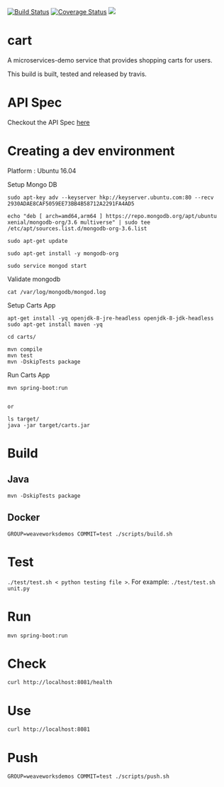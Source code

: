 [![Build Status](https://travis-ci.org/microservices-demo/carts.svg?branch=master)](https://travis-ci.org/microservices-demo/carts) [![Coverage Status](https://coveralls.io/repos/github/microservices-demo/carts/badge.svg?branch=master)](https://coveralls.io/github/microservices-demo/carts?branch=master)
[![](https://images.microbadger.com/badges/image/weaveworksdemos/cart.svg)](http://microbadger.com/images/weaveworksdemos/cart "Get your own image badge on microbadger.com")
# cart
A microservices-demo service that provides shopping carts for users.

This build is built, tested and released by travis.



# API Spec

Checkout the API Spec [here](http://microservices-demo.github.io/api/index?url=https://raw.githubusercontent.com/microservices-demo/carts/master/api-spec/cart.json)

# Creating a dev environment

Platform : Ubuntu 16.04  

Setup Mongo DB
```
sudo apt-key adv --keyserver hkp://keyserver.ubuntu.com:80 --recv 2930ADAE8CAF5059EE73BB4B58712A2291FA4AD5

echo "deb [ arch=amd64,arm64 ] https://repo.mongodb.org/apt/ubuntu xenial/mongodb-org/3.6 multiverse" | sudo tee /etc/apt/sources.list.d/mongodb-org-3.6.list

sudo apt-get update

sudo apt-get install -y mongodb-org

sudo service mongod start

```

Validate mongodb

```
cat /var/log/mongodb/mongod.log

```


Setup Carts App

```
apt-get install -yq openjdk-8-jre-headless openjdk-8-jdk-headless
sudo apt-get install maven -yq

cd carts/

mvn compile
mvn test
mvn -DskipTests package

```

Run Carts App

```
mvn spring-boot:run


or

ls target/
java -jar target/carts.jar

```


# Build


## Java

`mvn -DskipTests package`

## Docker

`GROUP=weaveworksdemos COMMIT=test ./scripts/build.sh`

# Test

`./test/test.sh < python testing file >`. For example: `./test/test.sh unit.py`

# Run

`mvn spring-boot:run`

# Check

`curl http://localhost:8081/health`

# Use

`curl http://localhost:8081`

# Push

`GROUP=weaveworksdemos COMMIT=test ./scripts/push.sh`
